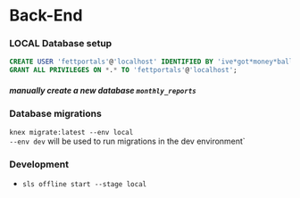# Back-End


### LOCAL Database setup
```sql
CREATE USER 'fettportals'@'localhost' IDENTIFIED BY 'ive*got*money*balls';
GRANT ALL PRIVILEGES ON *.* TO 'fettportals'@'localhost';
```
##### manually create a new database `monthly_reports`
### Database migrations
`knex migrate:latest --env local`<br />
`--env dev` will be used to run migrations in the dev environment`


### Development
* `sls offline start --stage local`
